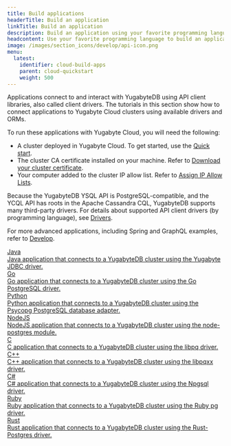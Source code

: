 ```yaml
---
title: Build applications
headerTitle: Build an application
linkTitle: Build an application
description: Build an application using your favorite programming language.
headcontent: Use your favorite programming language to build an application that uses YSQL or YCQL APIs.
image: /images/section_icons/develop/api-icon.png
menu:
  latest:
    identifier: cloud-build-apps
    parent: cloud-quickstart
    weight: 500
---
```


Applications connect to and interact with YugabyteDB using API client libraries, also called client drivers. The tutorials in this section show how to connect applications to Yugabyte Cloud clusters using available drivers and ORMs.

To run these applications with Yugabyte Cloud, you will need the following:

- A cluster deployed in Yugabyte Cloud. To get started, use the [Quick start](../).
- The cluster CA certificate installed on your machine. Refer to [Download your cluster certificate](../../cloud-secure-clusters/cloud-authentication/#download-your-cluster-certificate).
- Your computer added to the cluster IP allow list. Refer to [Assign IP Allow Lists](../../cloud-secure-clusters/add-connections/).

Because the YugabyteDB YSQL API is PostgreSQL-compatible, and the YCQL API has roots in the Apache Cassandra CQL, YugabyteDB supports many third-party drivers. For details about supported API client drivers (by programming language), see <a href="../../../reference/drivers">Drivers</a>.

For more advanced applications, including Spring and GraphQL examples, refer to [Develop](../../cloud-develop/).

<div class="row">

  <div class="col-12 col-md-6 col-lg-12 col-xl-6">
  <a class="section-link icon-offset" href="cloud-ysql-yb-jdbc/">
    <div class="head">
      <div class="icon">
        <i class="icon-java"></i>
      </div>
      <div class="title">Java</div>
    </div>
    <div class="body">
      Java application that connects to a YugabyteDB cluster using the Yugabyte JDBC driver.
    </div>
  </a>
  </div>

  <div class="col-12 col-md-6 col-lg-12 col-xl-6">
  <a class="section-link icon-offset" href="cloud-ysql-go/">
    <div class="head">
      <div class="icon">
        <i class="icon-go"></i>
      </div>
      <div class="title">Go</div>
    </div>
    <div class="body">
      Go application that connects to a YugabyteDB cluster using the Go PostgreSQL driver.
    </div>
  </a>
  </div>

  <div class="col-12 col-md-6 col-lg-12 col-xl-6">
  <a class="section-link icon-offset" href="cloud-ysql-python/">
    <div class="head">
      <div class="icon">
        <i class="icon-python"></i>
      </div>
      <div class="title">Python</div>
    </div>
    <div class="body">
      Python application that connects to a YugabyteDB cluster using the Psycopg PostgreSQL database adapter.
    </div>
  </a>
  </div>

  <div class="col-12 col-md-6 col-lg-12 col-xl-6">
  <a class="section-link icon-offset" href="cloud-ysql-node/">
    <div class="head">
      <div class="icon">
        <i class="icon-nodejs"></i>
      </div>
      <div class="title">NodeJS</div>
    </div>
    <div class="body">
      NodeJS application that connects to a YugabyteDB cluster using the node-postgres module.
    </div>
  </a>
  </div>

  <div class="col-12 col-md-6 col-lg-12 col-xl-6">
  <a class="section-link icon-offset" href="cloud-ysql-c/">
    <div class="head">
      <div class="icon">
        <i class="icon-c"></i>
      </div>
      <div class="title">C</div>
    </div>
    <div class="body">
      C application that connects to a YugabyteDB cluster using the libpq driver.
    </div>
  </a>
  </div>

  <div class="col-12 col-md-6 col-lg-12 col-xl-6">
  <a class="section-link icon-offset" href="cloud-ysql-cpp/">
    <div class="head">
      <div class="icon">
        <i class="icon-cplusplus"></i>
      </div>
      <div class="title">C++</div>
    </div>
    <div class="body">
      C++ application that connects to a YugabyteDB cluster using the libpqxx driver.
    </div>
  </a>
  </div>

  <div class="col-12 col-md-6 col-lg-12 col-xl-6">
  <a class="section-link icon-offset" href="cloud-ysql-csharp/">
    <div class="head">
      <div class="icon">
        <i class="icon-csharp"></i>
      </div>
      <div class="title">C#</div>
    </div>
    <div class="body">
      C# application that connects to a YugabyteDB cluster using the Npgsql driver.
    </div>
  </a>
  </div>

  <div class="col-12 col-md-6 col-lg-12 col-xl-6">
  <a class="section-link icon-offset" href="cloud-ysql-ruby/">
    <div class="head">
      <div class="icon">
        <i class="icon-ruby"></i>
      </div>
      <div class="title">Ruby</div>
    </div>
    <div class="body">
      Ruby application that connects to a YugabyteDB cluster using the Ruby pg driver.
    </div>
  </a>
  </div>

  <div class="col-12 col-md-6 col-lg-12 col-xl-6">
  <a class="section-link icon-offset" href="cloud-ysql-rust/">
    <div class="head">
      <div class="icon">
        <i class="icon-rust"></i>
      </div>
      <div class="title">Rust</div>
    </div>
    <div class="body">
      Rust application that connects to a YugabyteDB cluster using the Rust-Postgres driver.
    </div>
  </a>
  </div>

</div>
